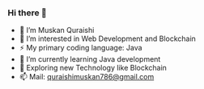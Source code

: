 ### Hi there 👋
- 👋 I’m Muskan Quraishi
- 👀 I’m interested in Web Development and Blockchain
- ⚡ My primary coding language: Java
- 🌱 I’m currently learning Java development
- 🔭 Exploring new Technology like Blockchain
- 📫 Mail: quraishimuskan786@gmail.com
<!--
**muskan810/muskan810** is a ✨ _special_ ✨ repository because its `README.md` (this file) appears on your GitHub profile.

Here are some ideas to get you started:

- 🔭 I’m currently working on ...
- 🌱 I’m currently learning ...
- 👯 I’m looking to collaborate on ...
- 🤔 I’m looking for help with ...
- 💬 Ask me about ...
- 📫 How to reach me: ...
- 😄 Pronouns: ...
- ⚡ Fun fact: ...
-->
